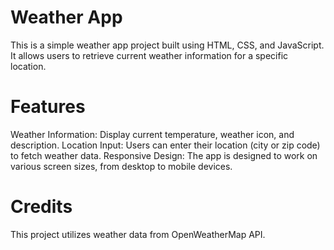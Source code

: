 # Weather App
This is a simple weather app project built using HTML, CSS, and JavaScript. It allows users to retrieve current weather information for a specific location.

# Features
Weather Information: Display current temperature, weather icon, and description.
Location Input: Users can enter their location (city or zip code) to fetch weather data.
Responsive Design: The app is designed to work on various screen sizes, from desktop to mobile devices.

# Credits
This project utilizes weather data from OpenWeatherMap API.
